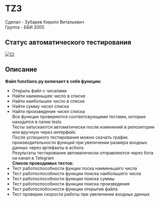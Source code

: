 # TZ3
Сделал - Зубарев Кирилл Витальевич  
Группа - ББИ 2005
## Статус автоматического тестирования
[![CI](https://github.com/ZyzzAdept/TZ3/actions/workflows/auto_test.yml/badge.svg)](https://github.com/ZyzzAdept/TZ3/actions/workflows/auto_test.yml)
## Описание
__Файл functions.py включает в себя функции:__  
* Открыть файл с чисалами
* Найти наименьшее число в списке
* Найти наибольшее число в списке
* Найти сумму чисел списка
* Найти произведение чисел списка  
Все функции проверяются соответсвующими тестами, которые находится в папке tests  
Тесты запускаются автоматически после изменений в репозитории или вручную через интерфейс  
После успешного тестирования можно скачать график производительности функций при увеличении размера входных данных через артефакты в actions  
Результаты тестирование автоматически отправляются через бота на канал в Telegram  
__Список проводимых тестов:__  
* Тест работоспособности фунции поска наименьшего числа
* Тест работоспособности функции поиска наибольшего числа
* Тест работоспособности функции поиска суммы
* Тест работоспособности функции поиска произведения
* Тест работоспобосности функции открытия файла
* Тест проверки скорости работы при увеличении входных данных

